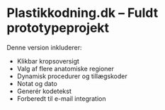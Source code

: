 # Plastikkodning.dk – Fuldt prototypeprojekt

Denne version inkluderer:
- Klikbar kropsoversigt
- Valg af flere anatomiske regioner
- Dynamisk procedurer og tillægskoder
- Notat og dato
- Generér kodetekst
- Forberedt til e-mail integration
